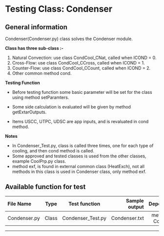 # Testing Class: Condenser

## General information

Condenser(Condenser.py) class solves the Condenser module.

**Class has three sub-class  :-**

1. Natural Convection: use class CondCool_CNat, called when ICOND = 0.
2. Cross-Flow: use class  CondCool_CCross, called when ICOND = 1.
3. Counter-Flow: use class CondCool_CCount, called when ICOND = 2.
4. Other common method cond.

**Testing Function**

- Before testing function some basic parameter will be set for the class using method setParamters.

- Some side calculation is evaluated will be given by method getExtarOutputs.

- Items USCC, UTPC, UDSC are app inputs, and is revaluated in cond method.

   

**Notes**

- In Condenser_Test.py, class is called three times, one for each type of cooling, and then cond method is called.
- Some approved and tested classes is used from the other classes, example CoolPrp.py class. 
- method exf, is found in external common class (HeatExch), not all methods in this class is  used in Condenser class, only method exf.

## Available function for test

| File Name    | Type  |   Test function   | Sample output |             Dependency | Status(Approved/Draft) |
| :----------- | :---: | :---------------: | ------------: | ---------------------: | ---------------------- |
| Condenser.py | Class | Condenser_Test.py | Condenser.txt | method exf, CoolPrp.py | Draft                  |

------

## 
